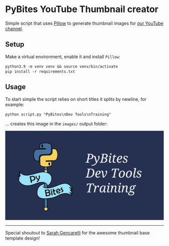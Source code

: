 # PyBites YouTube Thumbnail creator

Simple script that uses [Pillow](https://pillow.readthedocs.io/en/stable/) to generate thumbnail images for [our YouTube channel](https://www.youtube.com/channel/UCBn-uKDGsRBfcB0lQeOB_gA).

## Setup

Make a virtual environment, enable it and install `Pillow`:

```
python3.9 -m venv venv && source venv/bin/activate
pip install -r requirements.txt
```

## Usage

To start simple the script relies on short titles it splits by newline, for example:

```
python script.py "PyBites\nDev Tools\nTraining"
```

... creates this image in the `images/` output folder:

![example output image](images/example.png)

---

Special shoutout to [Sarah Gencarelli](https://www.pybitespodcast.com/1501156/8128624-017-the-importance-of-creativity-as-a-developer) for the awesome thumbnail base template design!
